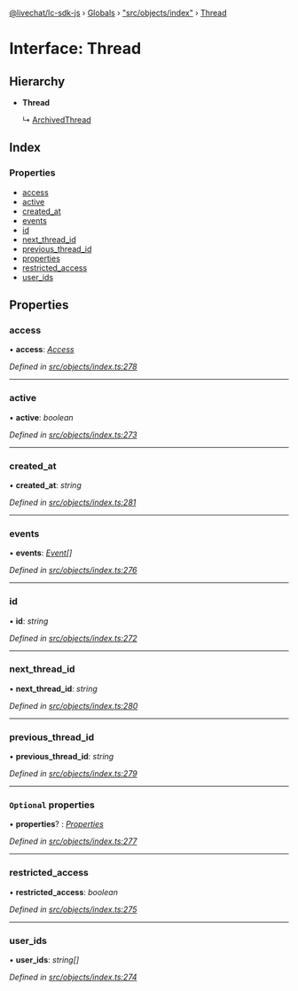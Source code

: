 [@livechat/lc-sdk-js](../README.md) › [Globals](../globals.md) › ["src/objects/index"](../modules/_src_objects_index_.md) › [Thread](_src_objects_index_.thread.md)

# Interface: Thread

## Hierarchy

* **Thread**

  ↳ [ArchivedThread](_src_objects_index_.archivedthread.md)

## Index

### Properties

* [access](_src_objects_index_.thread.md#access)
* [active](_src_objects_index_.thread.md#active)
* [created_at](_src_objects_index_.thread.md#created_at)
* [events](_src_objects_index_.thread.md#events)
* [id](_src_objects_index_.thread.md#id)
* [next_thread_id](_src_objects_index_.thread.md#next_thread_id)
* [previous_thread_id](_src_objects_index_.thread.md#previous_thread_id)
* [properties](_src_objects_index_.thread.md#optional-properties)
* [restricted_access](_src_objects_index_.thread.md#restricted_access)
* [user_ids](_src_objects_index_.thread.md#user_ids)

## Properties

###  access

• **access**: *[Access](_src_objects_index_.access.md)*

*Defined in [src/objects/index.ts:278](https://github.com/livechat/lc-sdk-js/blob/aff69b2/src/objects/index.ts#L278)*

___

###  active

• **active**: *boolean*

*Defined in [src/objects/index.ts:273](https://github.com/livechat/lc-sdk-js/blob/aff69b2/src/objects/index.ts#L273)*

___

###  created_at

• **created_at**: *string*

*Defined in [src/objects/index.ts:281](https://github.com/livechat/lc-sdk-js/blob/aff69b2/src/objects/index.ts#L281)*

___

###  events

• **events**: *[Event](../modules/_src_objects_index_.md#event)[]*

*Defined in [src/objects/index.ts:276](https://github.com/livechat/lc-sdk-js/blob/aff69b2/src/objects/index.ts#L276)*

___

###  id

• **id**: *string*

*Defined in [src/objects/index.ts:272](https://github.com/livechat/lc-sdk-js/blob/aff69b2/src/objects/index.ts#L272)*

___

###  next_thread_id

• **next_thread_id**: *string*

*Defined in [src/objects/index.ts:280](https://github.com/livechat/lc-sdk-js/blob/aff69b2/src/objects/index.ts#L280)*

___

###  previous_thread_id

• **previous_thread_id**: *string*

*Defined in [src/objects/index.ts:279](https://github.com/livechat/lc-sdk-js/blob/aff69b2/src/objects/index.ts#L279)*

___

### `Optional` properties

• **properties**? : *[Properties](_src_objects_index_.properties.md)*

*Defined in [src/objects/index.ts:277](https://github.com/livechat/lc-sdk-js/blob/aff69b2/src/objects/index.ts#L277)*

___

###  restricted_access

• **restricted_access**: *boolean*

*Defined in [src/objects/index.ts:275](https://github.com/livechat/lc-sdk-js/blob/aff69b2/src/objects/index.ts#L275)*

___

###  user_ids

• **user_ids**: *string[]*

*Defined in [src/objects/index.ts:274](https://github.com/livechat/lc-sdk-js/blob/aff69b2/src/objects/index.ts#L274)*
